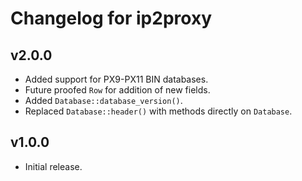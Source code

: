 Changelog for ip2proxy
======================

v2.0.0
------

* Added support for PX9-PX11 BIN databases.
* Future proofed `Row` for addition of new fields.
* Added `Database::database_version()`.
* Replaced `Database::header()` with methods directly on `Database`.

v1.0.0
------

* Initial release.

